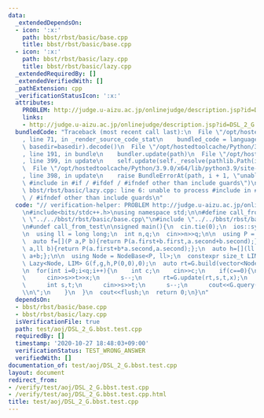 ```yaml
---
data:
  _extendedDependsOn:
  - icon: ':x:'
    path: bbst/rbst/basic/base.cpp
    title: bbst/rbst/basic/base.cpp
  - icon: ':x:'
    path: bbst/rbst/basic/lazy.cpp
    title: bbst/rbst/basic/lazy.cpp
  _extendedRequiredBy: []
  _extendedVerifiedWith: []
  _pathExtension: cpp
  _verificationStatusIcon: ':x:'
  attributes:
    PROBLEM: http://judge.u-aizu.ac.jp/onlinejudge/description.jsp?id=DSL_2_G
    links:
    - http://judge.u-aizu.ac.jp/onlinejudge/description.jsp?id=DSL_2_G
  bundledCode: "Traceback (most recent call last):\n  File \"/opt/hostedtoolcache/Python/3.9.0/x64/lib/python3.9/site-packages/onlinejudge_verify/documentation/build.py\"\
    , line 71, in _render_source_code_stat\n    bundled_code = language.bundle(stat.path,\
    \ basedir=basedir).decode()\n  File \"/opt/hostedtoolcache/Python/3.9.0/x64/lib/python3.9/site-packages/onlinejudge_verify/languages/cplusplus.py\"\
    , line 191, in bundle\n    bundler.update(path)\n  File \"/opt/hostedtoolcache/Python/3.9.0/x64/lib/python3.9/site-packages/onlinejudge_verify/languages/cplusplus_bundle.py\"\
    , line 399, in update\n    self.update(self._resolve(pathlib.Path(included), included_from=path))\n\
    \  File \"/opt/hostedtoolcache/Python/3.9.0/x64/lib/python3.9/site-packages/onlinejudge_verify/languages/cplusplus_bundle.py\"\
    , line 398, in update\n    raise BundleErrorAt(path, i + 1, \"unable to process\
    \ #include in #if / #ifdef / #ifndef other than include guards\")\nonlinejudge_verify.languages.cplusplus_bundle.BundleErrorAt:\
    \ bbst/rbst/basic/lazy.cpp: line 6: unable to process #include in #if / #ifdef\
    \ / #ifndef other than include guards\n"
  code: "// verification-helper: PROBLEM http://judge.u-aizu.ac.jp/onlinejudge/description.jsp?id=DSL_2_G\n\
    \n#include<bits/stdc++.h>\nusing namespace std;\n\n#define call_from_test\n#include\
    \ \"../../bbst/rbst/basic/base.cpp\"\n#include \"../../bbst/rbst/basic/lazy.cpp\"\
    \n#undef call_from_test\n\nsigned main(){\n  cin.tie(0);\n  ios::sync_with_stdio(0);\n\
    \n  using ll = long long;\n  int n,q;\n  cin>>n>>q;\n\n  using P = pair<ll, ll>;\n\
    \  auto f=[](P a,P b){return P(a.first+b.first,a.second+b.second);};\n  auto g=[](P\
    \ a,ll b){return P(a.first+b*a.second,a.second);};\n  auto h=[](ll a,ll b){return\
    \ a+b;};\n\n  using Node = NodeBase<P, ll>;\n  constexpr size_t LIM = 1e6;\n \
    \ Lazy<Node, LIM> G(f,g,h,P(0,0),0);\n  auto rt=G.build(vector<Node>(n,Node(P(0,1),0)));\n\
    \n  for(int i=0;i<q;i++){\n    int c;\n    cin>>c;\n    if(c==0){\n      int s,t,x;\n\
    \      cin>>s>>t>>x;\n      s--;\n      rt=G.update(rt,s,t,x);\n    }\n    if(c==1){\n\
    \      int s,t;\n      cin>>s>>t;\n      s--;\n      cout<<G.query(rt,s,t).first<<\"\
    \\n\";\n    }\n  }\n  cout<<flush;\n  return 0;\n}\n"
  dependsOn:
  - bbst/rbst/basic/base.cpp
  - bbst/rbst/basic/lazy.cpp
  isVerificationFile: true
  path: test/aoj/DSL_2_G.bbst.test.cpp
  requiredBy: []
  timestamp: '2020-10-27 18:48:03+09:00'
  verificationStatus: TEST_WRONG_ANSWER
  verifiedWith: []
documentation_of: test/aoj/DSL_2_G.bbst.test.cpp
layout: document
redirect_from:
- /verify/test/aoj/DSL_2_G.bbst.test.cpp
- /verify/test/aoj/DSL_2_G.bbst.test.cpp.html
title: test/aoj/DSL_2_G.bbst.test.cpp
---
```


